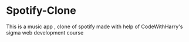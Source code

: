 # Spotify-Clone

This is a music app , clone of spotify made with help of CodeWithHarry's sigma web development course
